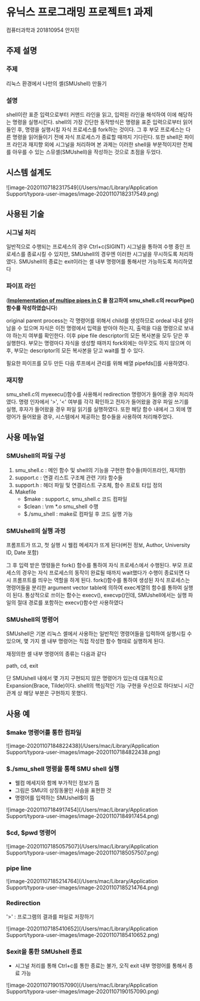 # 유닉스 프로그래밍 프로젝트1 과제

컴퓨터과학과 201810954 안지민

## 주제 설명

### 주제

리눅스 환경에서 나만의 셸(SMUshell) 만들기

### 설명

shell이란 표준 입력으로부터 커맨드 라인을 읽고, 입력된 라인을 해석하여 이에 해당하는 명령을 실행시킨다. shell의 가장 간단한 동작방식은 명령을 표준 입력으로부터 읽어들인 후, 명령을 실행시킬 자식 프로세스를 fork하는 것이다. 그 후 부모 프로세스는 다른 명령을 읽어들이기 전에 자식 프로세스가 종료할 때까지 기다린다. 또한 shell은 파이프 라인과 재지향 외에 시그널을 처리하며 본 과제는 이러한 shell을 부분적이지만 전체를 아우를 수 있는 스뮤셸(SMUshell)을 작성하는 것으로 초점을 두었다.



## 시스템 설계도

![image-20201107182317549](/Users/mac/Library/Application Support/typora-user-images/image-20201107182317549.png)





## 사용된 기술

### 시그널 처리

일반적으로 수행되는 프로세스의 경우 Ctrl+c(SIGINT) 시그널을 통하여 수행 중인 프로세스를 종료시킬 수 있지만,  SMUshell의 경우엔 이러한 시그널을 무시하도록 처리하였다.  SMUshell의 종료는 exit이라는 셸 내부 명령어를 통해서만 가능하도록 처리하였다

### 파이프 라인 

(**[Implementation of multipe pipes in C](http://stackoverflow.com/questions/8389033/implementation-of-multiple-pipes-in-c) 을 참고하여 smu_shell.c의 recurPipe()함수를 작성하였습니다**)

original parent process는 각 명령어를 위해서 child를 생성하므로 ordeal 내내 살아남을 수 있으며 자식은 이전 명령에서 입력을 받아야 하는지, 출력을 다음 명령으로 보내야 하는지 여부를 확인한다. 이후 pipe file descriptor의 모든 복사본을 모두 닫은 후 실행한다. 부모는 명령마다 자식을 생성할 때까지 fork외에는 아무것도 하지 않으며 이후, 부모는 descriptor의 모든 복사본을 닫고 wait를 할 수 있다.

필요한 파이프를 모두 만든 다음 루프에서 관리를 위해 배열 pipefds[]를 사용하였다.

### 재지향 

 smu_shell.c의 myexecu()함수를 사용해서 redirection 명령어가 들어올 경우 처리하였다. 명령 인자에서 '>', '<' 여부를 각각 확인하고 전자가 들어왔을 경우 파일 쓰기를 실행, 후자가 들어왔을 경우 파일 읽기를 실행하였다. 또한 해당 함수 내에서 그 외에 명령어가 들어왔을 경우, 시스템에서 제공하는 함수들을 사용하여 처리해주었다.



## 사용 메뉴얼

### SMUshell의 파일 구성

1. smu_shell.c : 메인 함수 및 shell의 기능을 구현한 함수들(파이프라인, 재지향)
2. support.c : 연결 리스트 구조체 관련 기타 함수들
3. support.h : 헤더 파일 및 연결리스트 구조체, 함수 프로토 타입 정의
4. Makefile
   - $make : support.c, smu_shell.c 코드 컴파일
   - $clean : \rm *.o smu_shell 수행
   - $./smu_shell : make로 컴파일 후 코드 실행 가능

### SMUshell의 실행 과정

프롬프트가 뜨고, 첫 실행 시 웰컴 메세지가 뜨게 된다(버전 정보, Author, University ID, Date 포함) 

그 후 입력 받은 명령들은 fork()  함수를 통하여 자식 프로세스에서 수행된다. 부모 프로세스의 경우는 자식 프로세스의 동작이 완료될 때까지 wait했다가 수행이 종료되면 다시 프롬프트를 띄우는 역할을 하게 된다. fork()함수를 통하여 생성된 자식 프로세스는 명령어들을 분리한 argument vector table에 의하여 exec계열의 함수를 통하여 실행이 된다. 통상적으로 쓰이는 함수는 execv(), execvp()인데, SMUshell에서는 실행 파일의 절대 경로를 포함하는 execv()함수만 사용하였다

### SMUshell의 명령어

SMUshell은 기본 리눅스 셸에서 사용하는 일반적인 명령어들을 입력하여 실행시킬 수 있으며, 몇 가지 셸 내부 명령어는 직접 작성한 함수 형태로 실행하게 된다. 

재정의한 셸 내부 명령어의 종류는 다음과 같다

path, cd, exit

단 SMUshell 내에서 몇 가지 구현되지 않은 명령어가 있는데 대표적으로 Expansion(Brace, Tilde)이다.  shell의 핵심적인 기능 구현을 우선으로 하다보니 시간관계 상 해당 부분은 구현하지 못했다.



## 사용 예

### $make 명령어를 통한 컴파일

![image-20201107184822438](/Users/mac/Library/Application Support/typora-user-images/image-20201107184822438.png)

### $./smu_shell 명령을 통해 SMU shell 실행

- 웰컴 메세지와 함께 부가적인 정보가 뜸
- 그림은 SMU의 상징동물인 사슴을 표현한 것
- 명령어를 입력하는 SMUshell$이 뜸

![image-20201107184917454](/Users/mac/Library/Application Support/typora-user-images/image-20201107184917454.png)

### $cd, $pwd 명령어

![image-20201107185057507](/Users/mac/Library/Application Support/typora-user-images/image-20201107185057507.png)

### pipe line 

![image-20201107185214764](/Users/mac/Library/Application Support/typora-user-images/image-20201107185214764.png)

### Redirection

'>' : 프로그램의 결과를 파일로 저장하기

![image-20201107185410652](/Users/mac/Library/Application Support/typora-user-images/image-20201107185410652.png)

### $exit을 통한 SMUshell 종료

- 시그널 처리를 통해 Ctrl+c를 통한 종료는 불가, 오직 exit 내부 명령어를 통해서 종료 가능

![image-20201107190157090](/Users/mac/Library/Application Support/typora-user-images/image-20201107190157090.png)

